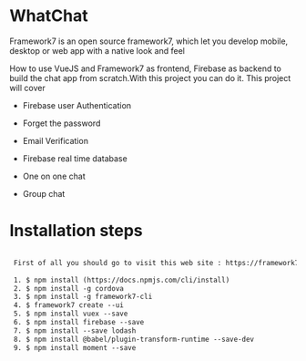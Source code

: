 # WhatChat
 
Framework7 is an open source framework7, which let you develop mobile, desktop or web app with a native look and feel

How to use VueJS and Framework7 as frontend, Firebase as backend to build the chat app from scratch.With this project you can do it.
This project will cover 

* Firebase user Authentication

* Forget the password

* Email Verification

* Firebase real time database

* One on one chat

* Group chat

# Installation steps

```html

 First of all you should go to visit this web site : https://framework7.io/cli/
 
 1. $ npm install (https://docs.npmjs.com/cli/install)
 2. $ npm install -g cordova
 3. $ npm install -g framework7-cli
 4. $ framework7 create --ui
 5. $ npm install vuex --save
 6. $ npm install firebase --save
 7. $ npm install --save lodash
 8. $ npm install @babel/plugin-transform-runtime --save-dev
 9. $ npm install moment --save

 
```
           
